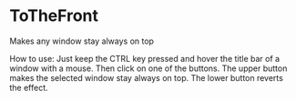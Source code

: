 # ToTheFront
Makes any window stay always on top

How to use:
Just keep the CTRL key pressed and hover the title bar of a window with a mouse. Then click on one of the buttons. The upper button makes the selected window stay always on top. The lower button reverts the effect.